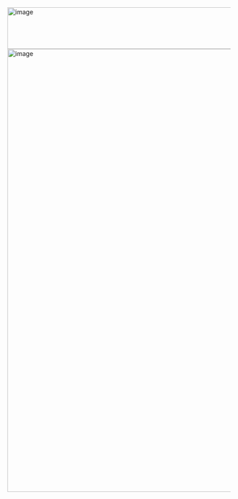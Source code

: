 <img width="640" height="94" alt="image" src="https://github.com/user-attachments/assets/314abf76-377c-4cb0-a003-3c6da35ef023" />
<img width="640" height="1000" alt="image" src="https://github.com/user-attachments/assets/b94f0037-0135-4125-8073-6b8a70eeed92" />
